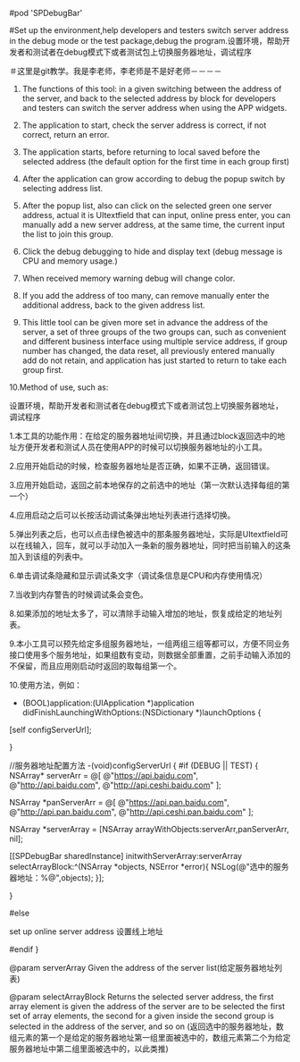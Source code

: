 
#pod 'SPDebugBar'                   

#Set up the environment,help developers and testers switch server address in the debug mode or the test package,debug the program.设置环境，帮助开发者和测试者在debug模式下或者测试包上切换服务器地址，调试程序

＃这里是git教学。我是李老师，李老师是不是好老师－－－－

1. The functions of this tool: in a given switching between the address of the server, and back to the selected address by block for developers and testers can switch the server address when using the APP widgets.

2. The application to start, check the server address is correct, if not correct, return an error.

3. The application starts, before returning to local saved before the selected address (the default option for the first time in each group first)

4. After the application can grow according to debug the popup switch by selecting address list.

5. After the popup list, also can click on the selected green one server address, actual it is UItextfield that can input, online press enter, you can manually add a new server address, at the same time, the current input the list to join this group.

6. Click the debug debugging to hide and display text (debug message is CPU and memory usage.)

7. When received memory warning debug will change color.

8. If you add the address of too many, can remove manually enter the additional address, back to the given address list.

9. This little tool can be given more set in advance the address of the server, a set of three groups of the two groups can, such as convenient and different business interface using multiple service address, if group number has changed, the data reset, all previously entered manually add do not retain, and application has just started to return to take each group first.

10.Method of use, such as:

设置环境，帮助开发者和测试者在debug模式下或者测试包上切换服务器地址，调试程序

1.本工具的功能作用：在给定的服务器地址间切换，并且通过block返回选中的地址方便开发者和测试人员在使用APP的时候可以切换服务器地址的小工具。

2.应用开始启动的时候，检查服务器地址是否正确，如果不正确，返回错误。

3.应用开始启动，返回之前本地保存的之前选中的地址（第一次默认选择每组的第一个）

4.应用启动之后可以长按活动调试条弹出地址列表进行选择切换。

5.弹出列表之后，也可以点击绿色被选中的那条服务器地址，实际是UItextfield可以在线输入，回车，就可以手动加入一条新的服务器地址，同时把当前输入的这条加入到该组的列表中。

6.单击调试条隐藏和显示调试条文字（调试条信息是CPU和内存使用情况）

7.当收到内存警告的时候调试条会变色。

8.如果添加的地址太多了，可以清除手动输入增加的地址，恢复成给定的地址列表。

9.本小工具可以预先给定多组服务器地址，一组两组三组等都可以，方便不同业务接口使用多个服务地址，如果组数有变动，则数据全部重置，之前手动输入添加的不保留，而且应用刚启动时返回的取每组第一个。

10.使用方法，例如：
- (BOOL)application:(UIApplication *)application didFinishLaunchingWithOptions:(NSDictionary *)launchOptions
{

[self configServerUrl];

}

//服务器地址配置方法
-(void)configServerUrl
{
#if (DEBUG || TEST)
{
NSArray* serverArr = @[
@"https://api.baidu.com",
@"http://api.baidu.com",
@"http://api.ceshi.baidu.com"
];

NSArray *panServerArr = @[
@"https://api.pan.baidu.com",
@"http://api.pan.baidu.com",
@"http://api.ceshi.pan.baidu.com"
];

NSArray *serverArray = [NSArray arrayWithObjects:serverArr,panServerArr, nil];

[[SPDebugBar sharedInstance] initwithServerArray:serverArray selectArrayBlock:^(NSArray *objects, NSError *error){
NSLog(@"选中的服务器地址：%@",objects);
}];

}

#else

  set up online server address
  设置线上地址

#endif
}


@param serverArray      Given the address of the server list(给定服务器地址列表)

@param selectArrayBlock Returns the selected server address, the first array element is given the address of the server are to be selected the first set of array elements, the second for a given inside the second group is selected in the address of the server, and so on
(返回选中的服务器地址，数组元素的第一个是给定的服务器地址第一组里面被选中的，数组元素第二个为给定服务器地址中第二组里面被选中的，以此类推)


